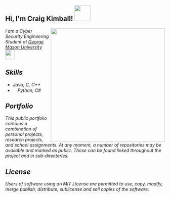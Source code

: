 <h2> Hi, I'm Craig Kimball! <img src="https://media0.giphy.com/media/du3J3cXyzhj75IOgvA/giphy.gif?cid=ecf05e472vwiijxyv0racwou0jg2nvm2z9wi3ckhddlgfsap&ep=v1_gifs_search&rid=giphy.gif&ct=g" width="50"></h2>
<img align='right' src="https://imgur.com/xgFfe17.png" width="360">
<p><em>I am a Cyber Security Engineering Student at <a href="https://www.gmu.edu">George Mason University</a><img src="https://media.giphy.com/media/fYSnHlufseco8Fh93Z/giphy.gif" width="30">

## Skills
- Java, C, C++
- <img src="https://media0.giphy.com/media/LMt9638dO8dftAjtco/giphy.gif?cid=ecf05e47bim7r8p4yr0yt9fn6gk38nqfldgiwof1vior3a3b&ep=v1_stickers_search&rid=giphy.gif&ct=s" width="15">Python, C#


## Portfolio

This public portfolio contains a combination of personal projects, research projects, and school assignments.
At any moment, a number of repositories may be available and marked as public. Those can be found linked throughout the project and in sub-directories. 

## License

Users of software using an MIT License are permitted to use, copy, modify, merge publish, distribute, sublicense and sell copies of the software.
